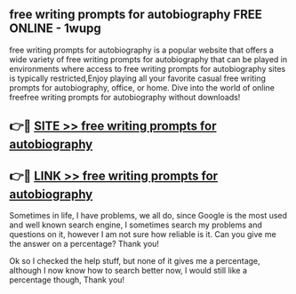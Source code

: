 ## free writing prompts for autobiography FREE ONLINE - 1wupg

free writing prompts for autobiography is a popular website that offers a wide variety of free writing prompts for autobiography that can be played in environments where access to free writing prompts for autobiography sites is typically restricted,Enjoy playing all your favorite casual free writing prompts for autobiography, office, or home. Dive into the world of online freefree writing prompts for autobiography without downloads!

## 👉🔴 [SITE >> free writing prompts for autobiography](http://news.freeplayer.one?title=free_writing_prompts_for_autobiography&ref=FRRE)

## 👉🔴 [LINK >> free writing prompts for autobiography](http://news.freeplayer.one?title=free_writing_prompts_for_autobiography&ref=FREE)

Sometimes in life, I have problems, we all do, since Google is the most used and well known search engine, I sometimes search my problems and questions on it, however I am not sure how reliable is it. Can you give me the answer on a percentage? Thank you!

Ok so I checked the help stuff, but none of it gives me a percentage, although I now know how to search better now, I would still like a percentage though, Thank you!